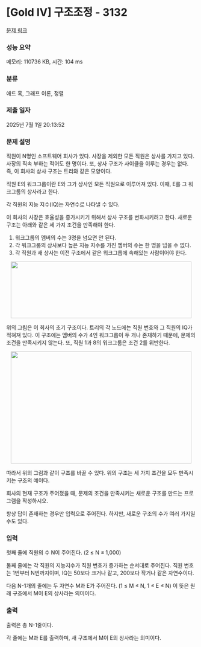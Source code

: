 # [Gold IV] 구조조정 - 3132 

[문제 링크](https://www.acmicpc.net/problem/3132) 

### 성능 요약

메모리: 110736 KB, 시간: 104 ms

### 분류

애드 혹, 그래프 이론, 정렬

### 제출 일자

2025년 7월 1일 20:13:52

### 문제 설명

<p>직원이 N명인 소프트웨어 회사가 있다. 사장을 제외한 모든 직원은 상사를 가지고 있다. 사장의 직속 부하는 적어도 한 명이다. 또, 상사 구조가 사이클을 이루는 경우는 없다. 즉, 이 회사의 상사 구조는 트리와 같은 모양이다.</p>

<p>직원 E의 워크그룹이란 E와 그가 상사인 모든 직원으로 이루어져 있다. 이때, E를 그 워크그룹의 상사라고 한다.</p>

<p>각 직원의 지능 지수(IQ)는 자연수로 나타낼 수 있다.</p>

<p>이 회사의 사장은 효율성을 증가시키기 위해서 상사 구조를 변화시키려고 한다. 새로운 구조는 아래와 같은 세 가지 조건을 만족해야 한다.</p>

<ol>
	<li>워크그룹의 멤버의 수는 3명을 넘으면 안 된다.</li>
	<li>각 워크그룹의 상사보다 높은 지능 지수를 가진 멤버의 수는 한 명을 넘을 수 없다.</li>
	<li>각 직원과 새 상사는 이전 구조에서 같은 워크그룹에 속해있는 사람이어야 한다.</li>
</ol>

<p style="text-align: center;"><img alt="" src="https://upload.acmicpc.net/34367a0f-26a2-4f8c-99d5-e7292eb83726/-/preview/" style="width: 480px; height: 150px;"></p>

<p>위의 그림은 이 회사의 초기 구조이다. 트리의 각 노드에는 직원 번호와 그 직원의 IQ가 적혀져 있다. 이 구조에는 멤버의 수가 4인 워크그룹이 두 개나 존재하기 때문에, 문제의 조건을 만족시키지 않는다. 또, 직원 1과 8의 워크그룹은 조건 2를 위반한다.</p>

<p style="text-align: center;"><img alt="" src="https://upload.acmicpc.net/ac4e3872-db04-4f0d-9aa6-639b1050f13f/-/preview/" style="width: 480px; height: 297px;"></p>

<p>따라서 위의 그림과 같이 구조를 바꿀 수 있다. 위의 구조는 세 가지 조건을 모두 만족시키는 구조의 예이다.</p>

<p>회사의 현재 구조가 주어졌을 때, 문제의 조건을 만족시키는 새로운 구조를 만드는 프로그램을 작성하시오.</p>

<p>항상 답이 존재하는 경우만 입력으로 주어진다. 하지만, 새로운 구조의 수가 여러 가지일 수도 있다.</p>

### 입력 

 <p>첫째 줄에 직원의 수 N이 주어진다. (2 ≤ N ≤ 1,000)</p>

<p>둘째 줄에는 각 직원의 지능지수가 직원 번호가 증가하는 순서대로 주어진다. 직원 번호는 1번부터 N번까지이며, IQ는 50보다 크거나 같고, 200보다 작거나 같은 자연수이다.</p>

<p>다음 N-1개의 줄에는 두 자연수 M과 E가 주어진다. (1 ≤ M ≤ N, 1 ≤ E ≤ N) 이 뜻은 원래 구조에서 M이 E의 상사라는 의미이다. </p>

### 출력 

 <p>출력은 총 N-1줄이다.</p>

<p>각 줄에는 M과 E를 출력하며, 새 구조에서 M이 E의 상사라는 의미이다. </p>

